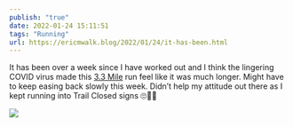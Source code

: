 ```yaml
---
publish: "true"
date: 2022-01-24 15:11:51
tags: "Running"
url: https://ericmwalk.blog/2022/01/24/it-has-been.html
---
```


It has been over a week since I have worked out and I think the lingering COVID virus made this [3.3 Mile](http://www.strava.com/activities/6575165776) run feel like it was much longer. Might have to keep easing back slowly this week. Didn’t help my attitude out there as I kept running into Trail Closed signs 🙄🏃‍♂️

![](https://ericmwalk.blog/uploads/2022/58bb25c273.jpg)